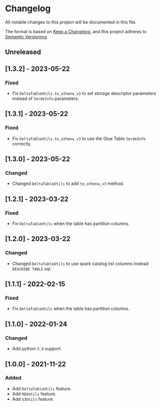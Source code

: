 # Changelog

All notable changes to this project will be documented in this file.

The format is based on [Keep a Changelog](https://keepachangelog.com/en/1.0.0/),
and this project adheres to [Semantic Versioning](https://semver.org/spec/v2.0.0.html).

## Unreleased

## [1.3.2] - 2023-05-22

### Fixed

- Fix `DeltaTableUtils.to_athena_v3` to set storage descriptor parameters instead of `SerdeInfo` parameters.

## [1.3.1] - 2023-05-22

### Fixed

- Fix `DeltaTableUtils.to_athena_v3` to use the Glue Table `SerdeInfo` correctly.

## [1.3.0] - 2023-05-22

### Changed

- Changed `DeltaTableUtils` to add `to_athena_v3` method.

## [1.2.1] - 2023-03-22

### Fixed

- Fix `DeltaTableUtils` when the table has partition columns.

## [1.2.0] - 2023-03-22

### Changed

- Changed `DeltaTableUtils` to use spark catalog list columns instead `DESCRIBE TABLE` sql.

## [1.1.1] - 2022-02-15

### Fixed

- Fix `DeltaTableUtils` when the table has partition columns.

## [1.1.0] - 2022-01-24

### Changed

- Add python `3.9` support.

## [1.0.0] - 2021-11-22

### Added

- Add `DeltaTableUtils` feature.
- Add `RDSUtils` feature.
- Add `S3Utils` feature.
